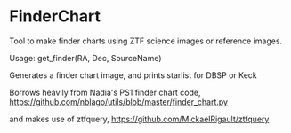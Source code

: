 # FinderChart

Tool to make finder charts using ZTF science images or reference images.

Usage: 
get_finder(RA, Dec, SourceName)

Generates a finder chart image, and prints starlist for DBSP or Keck

Borrows heavily from Nadia's PS1 finder chart code,
https://github.com/nblago/utils/blob/master/finder_chart.py

and makes use of ztfquery,
https://github.com/MickaelRigault/ztfquery
